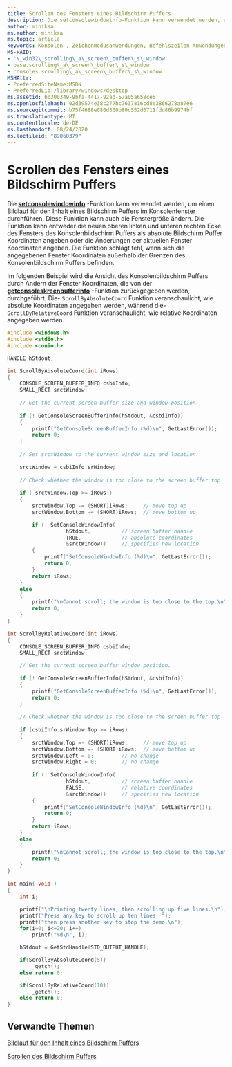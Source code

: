 ```yaml
---
title: Scrollen des Fensters eines Bildschirm Puffers
description: Die setconsolewindowinfo-Funktion kann verwendet werden, um einen Bildlauf für den Inhalt eines Bildschirm Puffers im Konsolenfenster durchführen.
author: miniksa
ms.author: miniksa
ms.topic: article
keywords: Konsolen-, Zeichenmodusanwendungen, Befehlszeilen Anwendungen, Terminalanwendungen, Konsolen-API
MS-HAID:
- '\_win32\_scrolling\_a\_screen\_buffer\_s\_window'
- base.scrolling\_a\_screen\_buffer\_s\_window
- consoles.scrolling\_a\_screen\_buffer\_s\_window
MSHAttr:
- PreferredSiteName:MSDN
- PreferredLib:/library/windows/desktop
ms.assetid: bc300349-9bfa-4417-92ad-57a05a658ce5
ms.openlocfilehash: 02d39574e38c277bc7637816cd8e3866278a87e6
ms.sourcegitcommit: b75f4688e080d300b80c552d0711fdd86b9974bf
ms.translationtype: MT
ms.contentlocale: de-DE
ms.lasthandoff: 08/24/2020
ms.locfileid: "89060379"
---
```

# <a name="scrolling-a-screen-buffers-window"></a>Scrollen des Fensters eines Bildschirm Puffers


Die [**setconsolewindowinfo**](setconsolewindowinfo.md) -Funktion kann verwendet werden, um einen Bildlauf für den Inhalt eines Bildschirm Puffers im Konsolenfenster durchführen. Diese Funktion kann auch die Fenstergröße ändern. Die-Funktion kann entweder die neuen oberen linken und unteren rechten Ecke des Fensters des Konsolenbildschirm Puffers als absolute Bildschirm Puffer Koordinaten angeben oder die Änderungen der aktuellen Fenster Koordinaten angeben. Die Funktion schlägt fehl, wenn sich die angegebenen Fenster Koordinaten außerhalb der Grenzen des Konsolenbildschirm Puffers befinden.

Im folgenden Beispiel wird die Ansicht des Konsolenbildschirm Puffers durch Ändern der Fenster Koordinaten, die von der [**getconsoleskreenbufferinfo**](getconsolescreenbufferinfo.md) -Funktion zurückgegeben werden, durchgeführt. Die- `ScrollByAbsoluteCoord` Funktion veranschaulicht, wie absolute Koordinaten angegeben werden, während die- `ScrollByRelativeCoord` Funktion veranschaulicht, wie relative Koordinaten angegeben werden.

```C
#include <windows.h>
#include <stdio.h>
#include <conio.h>

HANDLE hStdout; 

int ScrollByAbsoluteCoord(int iRows)
{
    CONSOLE_SCREEN_BUFFER_INFO csbiInfo; 
    SMALL_RECT srctWindow; 
 
    // Get the current screen buffer size and window position. 
 
    if (! GetConsoleScreenBufferInfo(hStdout, &csbiInfo)) 
    {
        printf("GetConsoleScreenBufferInfo (%d)\n", GetLastError()); 
        return 0;
    }
 
    // Set srctWindow to the current window size and location. 
 
    srctWindow = csbiInfo.srWindow; 
 
    // Check whether the window is too close to the screen buffer top
 
    if ( srctWindow.Top >= iRows ) 
    { 
        srctWindow.Top -= (SHORT)iRows;     // move top up
        srctWindow.Bottom -= (SHORT)iRows;  // move bottom up

        if (! SetConsoleWindowInfo( 
                   hStdout,          // screen buffer handle 
                   TRUE,             // absolute coordinates 
                   &srctWindow))     // specifies new location 
        {
            printf("SetConsoleWindowInfo (%d)\n", GetLastError()); 
            return 0;
        }
        return iRows;
    }
    else
    {
        printf("\nCannot scroll; the window is too close to the top.\n");
        return 0;
    }
}

int ScrollByRelativeCoord(int iRows)
{
    CONSOLE_SCREEN_BUFFER_INFO csbiInfo; 
    SMALL_RECT srctWindow; 

    // Get the current screen buffer window position. 
 
    if (! GetConsoleScreenBufferInfo(hStdout, &csbiInfo)) 
    {
        printf("GetConsoleScreenBufferInfo (%d)\n", GetLastError()); 
        return 0;
    }
 
    // Check whether the window is too close to the screen buffer top
 
    if (csbiInfo.srWindow.Top >= iRows) 
    { 
        srctWindow.Top =- (SHORT)iRows;     // move top up
        srctWindow.Bottom =- (SHORT)iRows;  // move bottom up 
        srctWindow.Left = 0;         // no change 
        srctWindow.Right = 0;        // no change 
 
        if (! SetConsoleWindowInfo( 
                   hStdout,          // screen buffer handle 
                   FALSE,            // relative coordinates
                   &srctWindow))     // specifies new location 
        {
            printf("SetConsoleWindowInfo (%d)\n", GetLastError()); 
            return 0;
        }
        return iRows;
    }
    else
    {
        printf("\nCannot scroll; the window is too close to the top.\n");
        return 0;
    }
}

int main( void )
{
    int i;

    printf("\nPrinting twenty lines, then scrolling up five lines.\n");
    printf("Press any key to scroll up ten lines; ");
    printf("then press another key to stop the demo.\n");
    for(i=0; i<=20; i++)
        printf("%d\n", i);

    hStdout = GetStdHandle(STD_OUTPUT_HANDLE); 

    if(ScrollByAbsoluteCoord(5))
        _getch();
    else return 0;

    if(ScrollByRelativeCoord(10))
        _getch();
    else return 0;
}
```

## <a name="span-idrelated_topicsspanrelated-topics"></a><span id="related_topics"></span>Verwandte Themen


[Bildlauf für den Inhalt eines Bildschirm Puffers](scrolling-a-screen-buffer-s-contents.md)

[Scrollen des Bildschirm Puffers](scrolling-the-screen-buffer.md)

 

 





